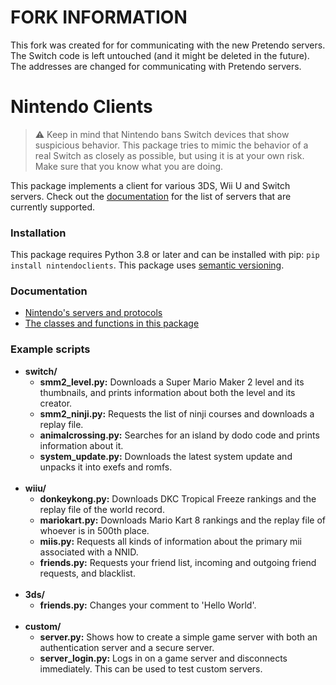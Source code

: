 # FORK INFORMATION
This fork was created for for communicating with the new Pretendo servers. The Switch code is left untouched (and it might be deleted in the future). The addresses are changed for communicating with Pretendo servers.

# Nintendo Clients
> :warning: Keep in mind that Nintendo bans Switch devices that show suspicious behavior. This package tries to mimic the behavior of a real Switch as closely as possible, but using it is at your own risk. Make sure that you know what you are doing.

This package implements a client for various 3DS, Wii U and Switch servers. Check out the [documentation](https://nintendoclients.readthedocs.io) for the list of servers that are currently supported.

### Installation
This package requires Python 3.8 or later and can be installed with pip: `pip install nintendoclients`. This package uses [semantic versioning](https://semver.org/).

### Documentation
* [Nintendo's servers and protocols](https://github.com/Kinnay/NintendoClients/wiki)
* [The classes and functions in this package](https://nintendoclients.readthedocs.io)

### Example scripts
* **switch/**
    * **smm2_level.py:** Downloads a Super Mario Maker 2 level and its thumbnails, and prints information about both the level and its creator.
    * **smm2_ninji.py:** Requests the list of ninji courses and downloads a replay file.
    * **animalcrossing.py:** Searches for an island by dodo code and prints information about it.
    * **system_update.py:** Downloads the latest system update and unpacks it into exefs and romfs.
    <br><br>
* **wiiu/**
    * **donkeykong.py:** Downloads DKC Tropical Freeze rankings and the replay file of the world record.
    * **mariokart.py:** Downloads Mario Kart 8 rankings and the replay file of whoever is in 500th place.
    * **miis.py:** Requests all kinds of information about the primary mii associated with a NNID.
    * **friends.py:** Requests your friend list, incoming and outgoing friend requests, and blacklist.
    <br><br>
* **3ds/**
    * **friends.py:** Changes your comment to 'Hello World'.
    <br><br>
* **custom/**
    * **server.py:** Shows how to create a simple game server with both an authentication server and a secure server.
    * **server_login.py:** Logs in on a game server and disconnects immediately. This can be used to test custom servers.
